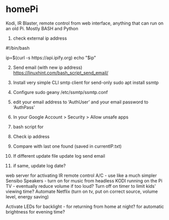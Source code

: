 # homePi
Kodi, IR Blaster, remote control from web interface, anything that can run on an old Pi. Mostly BASH and Python



1. check external ip address

#!/bin/bash

ip=$(curl -s https://api.ipify.org)
echo "$ip"



2. Send email (with new ip address)
https://linuxhint.com/bash_script_send_email/
1. Install very simple CLI smtp client for send-only
sudo apt install ssmtp
2. Configure
sudo geany /etc/ssmtp/ssmtp.conf
3. edit your email address to ‘AuthUser’ and your email password to ‘AuthPass’ 
4. In your Google Account > Security > Allow unsafe apps


3. bash script for 
1. Check ip address
2. Compare with last one found (saved in currentIP.txt)
3. If different
  update file
  update log
  send email
4. if same, update log date?






web server for activating IR remote control
A/C - use like a much simpler Sensibo
Speakers - turn on for music from headless KODI running on the Pi
TV - eventually reduce volume if too loud? Turn off on timer to limit kids' viewing time? Automate Netflix (turn on tv, put on correct source, volume level, energy saving)


Activate LEDs for backlight - for returning from home at night? for automatic brightness for evening time?







